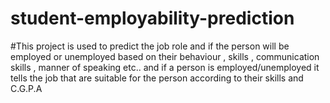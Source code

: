 # student-employability-prediction


#This project is used to predict the job role and if the person will be employed or unemployed based 
on their behaviour , skills , communication skills , manner of speaking etc.. and if a person is employed/unemployed
it tells the job that are suitable for the person according to their skills and C.G.P.A
